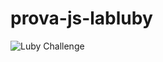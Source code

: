 # prova-js-labluby

![Luby Challenge](https://user-images.githubusercontent.com/80694430/141320256-01cda1f5-6573-484a-bfcb-d8441f5f4a4c.png)
